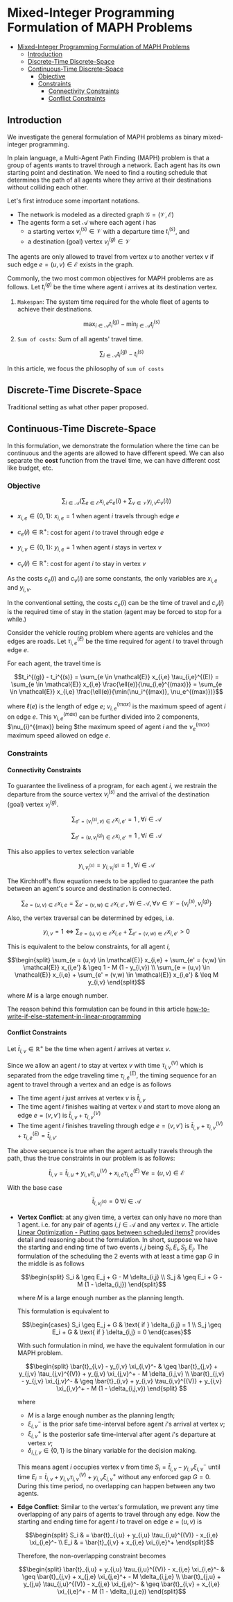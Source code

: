 # Mixed-Integer Programming Formulation of MAPH Problems

- [Mixed-Integer Programming Formulation of MAPH Problems](#mixed-integer-programming-formulation-of-maph-problems)
  - [Introduction](#introduction)
  - [Discrete-Time Discrete-Space](#discrete-time-discrete-space)
  - [Continuous-Time Discrete-Space](#continuous-time-discrete-space)
    - [Objective](#objective)
    - [Constraints](#constraints)
      - [Connectivity Constraints](#connectivity-constraints)
      - [Conflict Constraints](#conflict-constraints)

## Introduction

We investigate the general formulation of MAPH problems as binary mixed-integer programming.

In plain language, a Multi-Agent Path Finding (MAPH) problem is that a group of agents wants to travel through a network. Each agent has its own starting point and destination. We need to find a routing schedule that determines the path of all agents where they arrive at their destinations without colliding each other.

Let's first introduce some important notations.

- The network is modeled as a directed graph $\mathcal{G} = (\mathcal{V}, \mathcal{E})$
- The agents form a set $\mathcal{A}$ where each agent $i$ has
  - a starting vertex $v^{(s)}_i \in \mathcal{V}$ with a departure time $t_i^{(s)}$, and
  - a destination (goal) vertex $v^{(g)}_i \in \mathcal{V}$

The agents are only allowed to travel from vertex $u$ to another vertex $v$ if such edge $e = (u,v) \in \mathcal{E}$ exists in the graph.

Commonly, the two most common objectives for MAPH problems are as follows. Let $t^{(g)}_i$ be the time where agent $i$ arrives at its destination vertex.

1. `Makespan`: The system time required for the whole fleet of agents to achieve their destinations.

   ```math
   \max_{i \in \mathcal{A}} t^{(g)}_i - \min_{j \in \mathcal{A}} t^{(s)}_j
   ```

2. `Sum of costs`: Sum of all agents' travel time.

   ```math
   \sum_{i \in \mathcal{A}} t^{(g)}_i - t^{(s)}_i
   ```

In this article, we focus the philosophy of `sum of costs`

## Discrete-Time Discrete-Space

Traditional setting as what other paper proposed.

## Continuous-Time Discrete-Space

In this formulation, we demonstrate the formulation where the time can be continuous and the agents are allowed to have different speed. We can also separate the **cost** function from the travel time, we can have different cost like budget, etc.

### Objective

```math
\sum_{i \in \mathcal{A}} \left( \sum_{e \in \mathcal{E}} x_{i,e} c_{e}(i) + \sum_{v \in \mathcal{V}} y_{i,v} c_v(i) \right)
```
- $x_{i,e} \in \lbrace 0, 1 \rbrace$: $x_{i,e} = 1$ when agent $i$ travels through edge $e$
- $c_e(i) \in \mathbb{R}^+$: cost for agent $i$ to travel through edge $e$

- $y_{i,v} \in \lbrace 0, 1 \rbrace$: $y_{i,e} = 1$ when agent $i$ stays in vertex $v$
- $c_v(i) \in \mathbb{R}^+$: cost for agent $i$ to stay in vertex $v$

As the costs $c_e(i)$ and $c_v(i)$ are some constants, the only variables are $x_{i,e}$ and $y_{i,v}$.

In the conventional setting, the costs $c_e(i)$ can be the time of travel and $c_v(i)$ is the required time of stay in the station (agent may be forced to stop for a while.)

Consider the vehicle routing problem where agents are vehicles and the edges are roads. Let $\tau_{i,e}^{(E)}$ be the time required for agent $i$ to travel through edge $e$.

For each agent, the travel time is
```math
t_i^{(g)} - t_i^{(s)} = \sum_{e \in \mathcal{E}} x_{i,e} \tau_{i,e}^{(E)} = \sum_{e \in \mathcal{E}} x_{i,e} \frac{\ell(e)}{\nu_{i,e}^{(max)}} = \sum_{e \in \mathcal{E}} x_{i,e} \frac{\ell(e)}{\min(\nu_i^{(max)}, \nu_e^{(max)})}
```

where $\ell(e)$ is the length of edge $e$; $\nu_{i,e}^{(max)}$ is the maximum speed of agent $i$ on edge $e$. This $\nu_{i,e}^{(max)}$ can be further divided into 2 components, $\nu_{i}^{(max)} being $the maximum speed of agent $i$ and the $\nu_e^{(max)}$ maximum speed allowed on edge $e$.


### Constraints

#### Connectivity Constraints

To guarantee the liveliness of a program, for each agent $i$, we restrain the departure from the source vertex $v_i^{(s)}$ and the arrival of the destination (goal) vertex $v_i^{(g)}$.

```math
\sum_{e' = (v_i^{(s)}, v) \in \mathcal{E}} x_{i, e'} = 1 \;, \forall i \in \mathcal{A}
```
```math
\sum_{e' = (u, v_i^{(g)}) \in \mathcal{E}} x_{i, e'} = 1 \;, \forall i \in \mathcal{A}
```

This also applies to vertex selection variable
```math
y_{i, v_i^{(s)}} = y_{i, v_i^{(g)}} = 1 \;, \forall i \in \mathcal{A}
```

The Kirchhoff's flow equation needs to be applied to guarantee the path between an agent's source and destination is connected.

```math
\sum_{e = (u, v) \in \mathcal{E}} x_{i,e} = \sum_{e' = (v, w) \in \mathcal{E}} x_{i,e'} \; ,\forall i \in \mathcal{A}, \forall v \in \mathcal{V} - \lbrace v_i^{(s)}, v_i^{(g)} \rbrace
```

Also, the vertex traversal can be determined by edges, i.e.
```math
y_{i,v} = 1 \iff \sum_{e = (u,v) \in \mathcal{E}} x_{i,e} + \sum_{e' = (v,w) \in \mathcal{E}} x_{i,e'} > 0
```

This is equivalent to the below constraints, for all agent $i$,
```math
\begin{split}
\sum_{e = (u,v) \in \mathcal{E}} x_{i,e} + \sum_{e' = (v,w) \in \mathcal{E}} x_{i,e'} & \geq 1 - M (1 - y_{i,v}) \\
\sum_{e = (u,v) \in \mathcal{E}} x_{i,e} + \sum_{e' = (v,w) \in \mathcal{E}} x_{i,e'} & \leq M y_{i,v}
\end{split}
```
where $M$ is a large enough number.

The reason behind this formulation can be found in this article [how-to-write-if-else-statement-in-linear-programming](https://math.stackexchange.com/questions/2500415/how-to-write-if-else-statement-in-linear-programming)

#### Conflict Constraints

Let $\bar{t}_{i,v} \in \mathbb{R}^+$ be the time when agent $i$ arrives at vertex $v$.

Since we allow an agent $i$ to stay at vertex $v$ with time $\tau_{i,v}^{(V)}$ which is separated from the edge traveling time $\tau_{i,e}^{(E)}$, the timing sequence for an agent to travel through a vertex and an edge is as follows
- The time agent $i$ just arrives at vertex $v$ is $\bar{t}_{i,v}$
- The time agent $i$ finishes waiting at vertex $v$ and start to move along an edge $e = (v, v')$ is $\bar{t}_{i,v} + \tau_{i,v}^{(V)}$
- The time agent $i$ finishes traveling through edge $e = (v, v')$ is $\bar{t}_{i,v} + \tau_{i,v}^{(V)} + \tau_{i,e}^{(E)} = \bar{t}_{i,v'}$

The above sequence is true when the agent actually travels through the path, thus the true constraints in our problem is as follows:

```math
\bar{t}_{i,v} = \bar{t}_{i,u} + y_{i,v}\tau_{i,u}^{(V)} + x_{i,e} \tau_{i, e}^{(E)} \; \forall e = (u,v) \in \mathcal{E}
```

With the base case
```math
\bar{t}_{i,v_i^{(s)}} = 0 \; \forall i \in \mathcal{A}
```

- **Vertex Conflict**: at any given time, a vertex can only have no more than 1 agent. i.e. for any pair of agents $i,j \in \mathcal{A}$ and any vertex $v$. The article [Linear Optimization - Putting gaps between scheduled items?](https://math.stackexchange.com/questions/2491500/linear-optimization-putting-gaps-between-scheduled-items?noredirect=1&lq=1) provides detail and reasoning about the formulation. In short, suppose we have the starting and ending time of two events $i,j$ being $S_i, E_i, S_j, E_j$. The formulation of the scheduling the 2 events with at least a time gap $G$ in the middle is as follows

  ```math
  \begin{split}
  S_i & \geq E_j + G - M \delta_{i,j} \\
  S_j & \geq E_i + G - M (1 - \delta_{i,j})
  \end{split}
  ```
  where $M$ is a large enough number as the planning length.

  This formulation is equivalent to
  ```math
  \begin{cases}
  S_i \geq E_j + G & \text{ if } \delta_{i,j} = 1 \\
  S_j \geq E_i + G & \text{ if } \delta_{i,j} = 0
  \end{cases}
  ```
  
  With such formulation in mind, we have the equivalent formulation in our MAPH problem.

  ```math
  \begin{split}
  \bar{t}_{i,v} - y_{i,v} \xi_{i,v}^- & \geq \bar{t}_{j,v} + y_{j,v} \tau_{j,v}^{(V)} + y_{j,v} \xi_{j,v}^+ - M \delta_{i,j,v} \\
  \bar{t}_{j,v} - y_{j,v} \xi_{j,v}^- & \geq \bar{t}_{i,v} + y_{i,v} \tau_{i,v}^{(V)} + y_{i,v} \xi_{i,v}^+ - M (1 - \delta_{i,j,v})
  \end{split} 
  ```
  where 
  - $M$ is a large enough number as the planning length;
  - $\xi_{i,v}^-$ is the prior safe time-interval before agent $i$'s arrival at vertex $v$;
  - $\xi_{i,v}^+$ is the posterior safe time-interval after agent $i$'s departure at vertex $v$;
  - $\delta_{i,j,v} \in \{0,1\}$ is the binary variable for the decision making.

  This means agent $i$ occupies vertex $v$ from time $S_i = \bar{t}_{i,v} - y_{i,v} \xi_{i,v}^-$ until time $E_i = \bar{t}_{i,v} + y_{i,v} \tau_{i,v}^{(V)} + y_{i,v} \xi_{i,v}^+$ without any enforced gap $G=0$. During this time period, no overlapping can happen between any two agents.


- **Edge Conflict**: Similar to the vertex's formulation, we prevent any time overlapping of any pairs of agents to travel through any edge. Now the starting and ending time for agent $i$ to travel on edge $e = (u,v)$ is

  ```math
  \begin{split}
  S_i & = \bar{t}_{i,u} + y_{i,u} \tau_{i,u}^{(V)} - x_{i,e} \xi_{i,e}^- \\
  E_i & = \bar{t}_{i,v} + x_{i,e} \xi_{i,e}^+
  \end{split}
  ```

  Therefore, the non-overlapping constraint becomes

  ```math
  \begin{split}
  \bar{t}_{i,u} + y_{i,u} \tau_{i,u}^{(V)} - x_{i,e} \xi_{i,e}^- & \geq \bar{t}_{j,v} + x_{j,e} \xi_{j,e}^+ - M \delta_{i,j,e} \\
  \bar{t}_{j,u} + y_{j,u} \tau_{j,u}^{(V)} - x_{j,e} \xi_{j,e}^- & \geq \bar{t}_{i,v} + x_{i,e} \xi_{i,e}^+ - M (1 - \delta_{i,j,e})
  \end{split}
  ```
